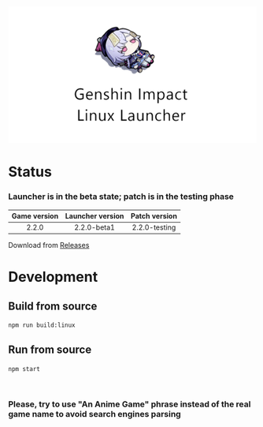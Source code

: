 <img src="logo.png">

# Status

### Launcher is in the beta state; patch is in the testing phase

| Game version | Launcher version | Patch version |
| :---: | :---: | :---: |
| 2.2.0 | 2.2.0-beta1 | 2.2.0-testing |

Download from [Releases](https://notabug.org/nobody/an-anime-game-launcher/releases/2.2.0-beta1)

# Development

## Build from source

```sh
npm run build:linux
```

## Run from source

```sh
npm start
```

<br>

### Please, try to use "An Anime Game" phrase instead of the real game name to avoid search engines parsing